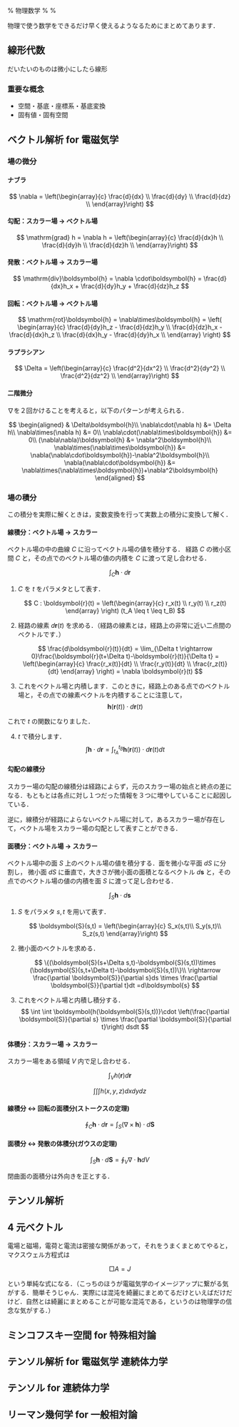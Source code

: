 % 物理数学
%
%

物理で使う数学をできるだけ早く使えるようなるためにまとめてあります．

## 線形代数

だいたいのものは微小にしたら線形

### 重要な概念

- 空間・基底・座標系・基底変換
- 固有値・固有空間

## ベクトル解析 for 電磁気学

### 場の微分

#### ナブラ

$$
\nabla = \left(\begin{array}{c}
          \frac{d}{dx} \\
          \frac{d}{dy} \\
          \frac{d}{dz} \\
        \end{array}\right)
$$

#### 勾配：スカラー場 → ベクトル場

$$
\mathrm{grad} h
      = \nabla h
      = \left(\begin{array}{c}
        \frac{d}{dx}h \\
        \frac{d}{dy}h \\
        \frac{d}{dz}h \\
      \end{array}\right)
$$

#### 発散：ベクトル場 → スカラー場

$$
\mathrm{div}\boldsymbol{h}
      = \nabla \cdot\boldsymbol{h}
      = \frac{d}{dx}h_x + \frac{d}{dy}h_y + \frac{d}{dz}h_z
$$

#### 回転：ベクトル場 → ベクトル場

$$
\mathrm{rot}\boldsymbol{h}
     = \nabla\times\boldsymbol{h}
     = \left(
					\begin{array}{c}
					\frac{d}{dy}h_z - \frac{d}{dz}h_y \\
					\frac{d}{dz}h_x - \frac{d}{dx}h_z \\
					\frac{d}{dx}h_y - \frac{d}{dy}h_x \\
					\end{array}
				\right)
$$

#### ラプラシアン

$$
\Delta
      = \left(\begin{array}{c}
			    \frac{d^2}{dx^2} \\
			    \frac{d^2}{dy^2} \\
			    \frac{d^2}{dz^2} \\
			\end{array}\right)
$$

#### 二階微分

$\nabla$を２回かけることを考えると，以下のパターンが考えられる．

$$
\begin{aligned}
                                          & \Delta\boldsymbol{h}\\
\nabla\cdot(\nabla h)                     &= \Delta h\\
\nabla\times(\nabla h)                    &= 0\\
\nabla\cdot(\nabla\times\boldsymbol{h})   &= 0\\
(\nabla\nabla)\boldsymbol{h}              &= \nabla^2\boldsymbol{h}\\
\nabla\times(\nabla\times\boldsymbol{h})  &= \nabla(\nabla\cdot\boldsymbol{h})-\nabla^2\boldsymbol{h}\\
\nabla(\nabla\cdot\boldsymbol{h})         &= \nabla\times(\nabla\times\boldsymbol{h})+\nabla^2\boldsymbol{h}
\end{aligned}
$$

### 場の積分

この積分を実際に解くときは，変数変換を行って実数上の積分に変換して解く．

#### 線積分：ベクトル場 → スカラー</h3>

ベクトル場の中の曲線 $C$ に沿ってベクトル場の値を積分する． 経路 $C$ の微小区間 $C$ と，その点でのベクトル場の値の内積を $C$ に渡って足し合わせる．

$$
\int_C \boldsymbol{h} \cdot d \boldsymbol{r}
$$

1. $C$ を $t$ をパラメタとして表す．

   $$
   C : \boldsymbol{r}(t) = \left(\begin{array}{c} r_x(t) \\ r_y(t) \\ r_z(t) \end{array} \right) (t_A \leq t \leq t_B)
   $$

2. 経路の線素 $d\boldsymbol{r}(t)$ を求める．（経路の線素とは，経路上の非常に近い二点間のベクトルです．）

   $$
   \frac{d\boldsymbol{r}(t)}{dt}
       = \lim_{\Delta t \rightarrow 0}\frac{\boldsymbol{r}(t+\Delta t)-\boldsymbol{r}(t)}{\Delta t}
       = \left(\begin{array}{c} \frac{r_x(t)}{dt} \\ \frac{r_y(t)}{dt} \\ \frac{r_z(t)}{dt} \end{array} \right)
       = \nabla \boldsymbol{r}(t)
   $$

3. これをベクトル場と内積します．このときに，経路上のある点でのベクトル場と，その点での線素ベクトルを内積することに注意して，
   $$
   \boldsymbol{h}(\boldsymbol{r}(t))\cdot d\boldsymbol{r}(t)
   $$

これで $t$ の関数になりました．

4. $t$ で積分します．
   $$
   \int\boldsymbol{h}\cdot d\boldsymbol{r}
       = \int_{t_A}^{t_B} \boldsymbol{h}(\boldsymbol{r}(t))\cdot d\boldsymbol{r}(t) dt
   $$

#### 勾配の線積分

スカラー場の勾配の線積分は経路によらず，元のスカラー場の始点と終点の差になる．もともとは各点に対し１つだった情報を３つに増やしていることに起因している．

逆に，線積分が経路によらないベクトル場に対して，あるスカラー場が存在して，ベクトル場をスカラー場の勾配として表すことができる．

#### 面積分：ベクトル場 → スカラー

ベクトル場中の面 $S$ 上のベクトル場の値を積分する．面を微小な平面 $dS$ に分割し， 微小面 $dS$ に垂直で，大きさが微小面の面積となるベクトル $d\boldsymbol{s}$ と，その点でのベクトル場の値の内積を面 $S$ に渡って足し合わせる．

$$
\int_S \boldsymbol{h} \cdot d \boldsymbol{s}
$$

1. $S$ をパラメタ $s,t$ を用いて表す．

   $$
   \boldsymbol{S}(s,t) = \left(\begin{array}{c} S_x(s,t)\\	S_y(s,t)\\ S_z(s,t) \end{array}\right)
   $$

2. 微小面のベクトルを求める．

   $$
   \{(\boldsymbol{S}(s+\Delta s,t)-\boldsymbol{S}(s,t))\times (\boldsymbol{S}(s,t+\Delta t)-\boldsymbol{S}(s,t))\}\\
       \rightarrow \frac{\partial \boldsymbol{S}}{\partial s}ds \times \frac{\partial \boldsymbol{S}}{\partial t}dt
       =d\boldsymbol{s}
   $$

3. これをベクトル場と内積し積分する．
   $$
   \int \int \boldsymbol{h(\boldsymbol{S}(s,t))}\cdot
       \left(\frac{\partial \boldsymbol{S}}{\partial s} \times \frac{\partial \boldsymbol{S}}{\partial t}\right) dsdt
   $$

#### 体積分：スカラー場 → スカラー

スカラー場をある領域 $V$ 内で足し合わせる．

$$
\int_V h(\boldsymbol{r}) d\boldsymbol{r}
$$

$$
\int \int \int h(x,y,z) dxdydz
$$

#### 線積分 ↔ 回転の面積分(ストークスの定理)

$$
\oint_C \boldsymbol{h}\cdot d\boldsymbol{r}
    = \int_S(\nabla\times\boldsymbol{h})\cdot d\boldsymbol{S}
$$

#### 面積分 ↔ 発散の体積分(ガウスの定理)

$$
\int_S\boldsymbol{h}\cdot d\boldsymbol{S}
    = \oint_V\nabla\cdot\boldsymbol{h}dV
$$

閉曲面の面積分は外向きを正とする．

## テンソル解析

## 4 元ベクトル

電場と磁場，電荷と電流は密接な関係があって，それをうまくまとめてやると，マクスウェル方程式は

$$
\Box A = J
$$

という単純な式になる．（こっちのほうが電磁気学のイメージアップに繋がる気がする．簡単そうじゃん．実際には混沌を綺麗にまとめてるだけといえばだけだけど．自然とは綺麗にまとめることが可能な混沌である，というのは物理学の信念な気がする．）

## ミンコフスキー空間 for 特殊相対論

## テンソル解析 for 電磁気学 連続体力学

## テンソル for 連続体力学

## リーマン幾何学 for 一般相対論
